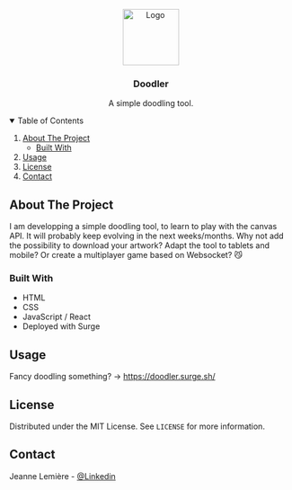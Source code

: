
<p align="center">
  <a href="https://github.com/jeanne-lemiere/doodler">
    <img src="src/assets/favicon.ico" alt="Logo" width="100" height="100">
  </a>

  <h3 align="center">Doodler</h3>

  <p align="center">
    A simple doodling tool.
  </p>
</p>

<!-- TABLE OF CONTENTS -->
<details open="open">
  <summary>Table of Contents</summary>
  <ol>
    <li>
      <a href="#about-the-project">About The Project</a>
      <ul>
        <li><a href="#built-with">Built With</a></li>
      </ul>
    </li>
    <li><a href="#usage">Usage</a></li>
    <li><a href="#license">License</a></li>
    <li><a href="#contact">Contact</a></li>
  </ol>
</details>

<!-- ABOUT THE PROJECT -->
## About The Project

I am developping a simple doodling tool, to learn to play with the canvas API.
It will probably keep evolving in the next weeks/months.
Why not add the possibility to download your artwork? Adapt the tool to tablets and mobile? Or create a multiplayer game based on Websocket? 😼

### Built With

* HTML
* CSS
* JavaScript / React
* Deployed with Surge

<!-- USAGE EXAMPLES -->
## Usage

Fancy doodling something? → https://doodler.surge.sh/


<!-- LICENSE -->
## License

Distributed under the MIT License. See `LICENSE` for more information.



<!-- CONTACT -->
## Contact

Jeanne Lemière - [@Linkedin](https://www.linkedin.com/in/jeanne-lemi%C3%A8re-a4b36a1bb/)
